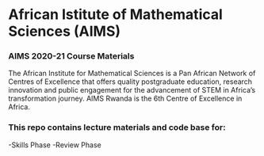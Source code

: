 # African Istitute of Mathematical Sciences (AIMS)
### AIMS 2020-21 Course Materials

The African Institute for Mathematical Sciences is a Pan African Network of Centres of Excellence that offers quality postgraduate education, research innovation and public engagement for the advancement of STEM in Africa’s transformation journey. 
AIMS Rwanda is the 6th Centre of Excellence in Africa.

### This repo contains lecture materials and code base for:
  -Skills Phase 
  -Review Phase

